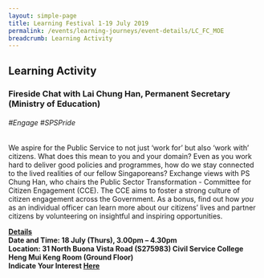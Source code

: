 ```yaml
---
layout: simple-page
title: Learning Festival 1-19 July 2019
permalink: /events/learning-journeys/event-details/LC_FC_MOE
breadcrumb: Learning Activity
---
```


## Learning Activity
### Fireside Chat with Lai Chung Han, Permanent Secretary (Ministry of Education)

###### _#Engage #SPSPride_

We aspire for the Public Service to not just ‘work for’ but also ‘work with’ citizens. What does this mean to you and your domain? Even as you work hard to deliver good policies and programmes, how do we stay connected to the lived realities of our fellow Singaporeans? Exchange views with PS Chung Han, who chairs the Public Sector Transformation - Committee for Citizen Engagement (CCE). The CCE aims to foster a strong culture of citizen engagement across the Government. As a bonus, find out how <i>you</i> as an individual officer can learn more about our citizens’ lives and partner citizens by volunteering on insightful and inspiring opportunities. 

<b><u>Details</u><br>
**Date and Time: 18 July (Thurs), 3.00pm – 4.30pm** <br>
**Location: 31 North Buona Vista Road (S275983) Civil Service College <br> Heng Mui Keng Room (Ground Floor)** <br>
**Indicate Your Interest [Here](https://www.eventbrite.sg/e/psw-2019-fireside-chat-series-chat-with-lai-chung-han-permanent-secretary-ministry-of-education-tickets-61278470555)** 

